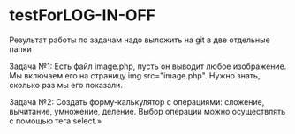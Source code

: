 # testForLOG-IN-OFF
Результат работы по задачам надо выложить на git в две отдельные папки

Задача №1:
Есть файл image.php, пусть он выводит любое изображение.
Мы включаем его на страницу img src="image.php". Нужно знать, сколько раз мы его показали.

Задача №2:
Создать форму-калькулятор c операциями: сложение, вычитание, умножение, деление. Выбор операции можно осуществлять с помощью тега select.»
